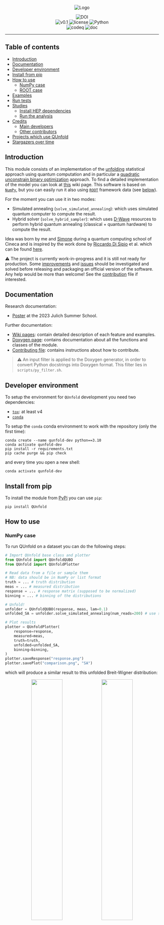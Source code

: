 <p align="center">
  <img src="https://github.com/JustWhit3/QUnfold/blob/main/img/repository/logo.png" alt="Logo">
</p>

<p align="center">
	<img title="DOI" alt="DOI" src="https://zenodo.org/badge/DOI/10.5281/zenodo.8029028.svg"></br>
  <img title="v0.1" alt="v0.1" src="https://img.shields.io/badge/version-v0.1-informational?style=flat-square&color=red">
  <img title="MIT License" alt="license" src="https://img.shields.io/badge/license-MIT-informational?style=flat-square&color=red">
	<img title="Python" alt="Python" src="https://img.shields.io/badge/Python-≥3.8-informational?style=flat-square&color=red"></br>
  <img title="codeq" alt="codeq" src="https://github.com/JustWhit3/QUnfold/actions/workflows/codeql-analysis.yml/badge.svg">
  <img title="doc" alt="doc" src="https://github.com/JustWhit3/QUnfold/actions/workflows/DocGenerator.yml/badge.svg">
</p>

***

## Table of contents

- [Introduction](#introduction)
- [Documentation](#documentation)
- [Developer environment](#developer-environment)
- [Install from pip](#install-from-pip)
- [How to use](#how-to-use)
  - [NumPy case](#numpy-case)
  - [ROOT case](#root-case)
- [Examples](#examples)
- [Run tests](#run-tests)
- [Studies](#studies)
  - [Install HEP dependencies](#install-hep-dependencies)
  - [Run the analysis](#run-the-analysis)
- [Credits](#credits)
  - [Main developers](#main-developers)
  - [Other contributors](#other-contributors)
- [Projects which use QUnfold](#projects-which-use-qunfold)
- [Stargazers over time](#stargazers-over-time)

## Introduction

This module consists of an implementation of the [unfolding](https://indico.cern.ch/event/735431/contributions/3275244/attachments/1784103/2904689/PhystatNu_2019.pdf) statistical approach using quantum computation and in particular a [quadratic unconstrain binary optimization](https://en.wikipedia.org/wiki/Quadratic_unconstrained_binary_optimization) approach. To find a detailed implementation of the model you can look at [this](https://github.com/JustWhit3/QUnfold/wiki/Model-description) wiki page. This software is based on [`NumPy`](https://numpy.org/), but you can easily run it also using [`ROOT`](https://root.cern/) framework data (see [below](#root-case)).

For the moment you can use it in two modes:

- Simulated annealing (`solve_simulated_annealing`): which uses simulated quantum computer to compute the result.
- Hybrid solver (`solve_hybrid_sampler`): which uses [D-Wave](https://www.dwavesys.com/) resources to perform hybrid quantum annealing (classical + quantum hardware) to compute the result.

Idea was born by me and [Simone](https://github.com/SimoneGasperini) during a quantum computing school of Cineca and is inspired by the work done by [Riccardo Di Sipio](https://github.com/rdisipio) et al. which can be found [here](https://github.com/rdisipio/quantum_unfolding).

:warning: The project is currently work-in-progress and it is still not ready for production. Some [improvements](https://github.com/JustWhit3/QUnfold/issues) and [issues](https://github.com/JustWhit3/QUnfold/issues/3) should be investigated and solved before releasing and packaging an official version of the software. Any help would be more than welcome! See the [contribution](https://github.com/JustWhit3/QUnfold/blob/main/CONTRIBUTING.md) file if interested.

## Documentation

Research documentation:

- [Poster](https://www.dropbox.com/scl/fi/umam07m5xiwm3ui335vgr/poster_QUnfold.pdf?rlkey=k5ru4kqkb7ea7g9exvxycbzm3&dl=0) at the 2023 Julich Summer School.

Further documentation:

- [Wiki pages](https://github.com/JustWhit3/QUnfold/wiki): contain detailed description of each feature and examples.
- [Doxygen page](https://justwhit3.github.io/QUnfold/): contains documentation about all the functions and classes of the module.
- [Contributing file](https://github.com/JustWhit3/QUnfold/blob/main/CONTRIBUTING.md): contains instructions about how to contribute.

> :warning: An input filter is applied to the Doxygen generator, in order to convert Python docstrings into Doxygen format. This filter lies in `scripts/py_filter.sh`.

## Developer environment

To setup the environment for `QUnfold` development you need two dependencies:

- [`tox`](https://tox.wiki/en/latest/): at least v4
- [`conda`](https://docs.conda.io/en/latest/)

To setup the `conda` conda environment to work with the repository (only the first time):

```shell
conda create --name qunfold-dev python==3.10
conda activate qunfold-dev
pip install -r requirements.txt
pip cache purge && pip check
```

and every time you open a new shell:

```shell
conda activate qunfold-dev
```

## Install from pip

To install the module from [PyPi](https://pypi.org/project/QUnfold/) you can use `pip`:

```shell
pip install QUnfold
```

## How to use

### NumPy case

To run QUnfold on a dataset you can do the following steps:

```python
# Import QUnfold base class and plotter
from QUnfold import QUnfoldQUBO
from QUnfold import QUnfoldPlotter

# Read data from a file or sample them
# NB: data should be in NumPy or list format
truth = ... # truth distribution
meas = ... # measured distribution
response = ... # response matrix (supposed to be normalized)
binning = ... # binning of the distributions

# Unfold!
unfolder = QUnfoldQUBO(response, meas, lam=0.1)
unfolded_SA = unfolder.solve_simulated_annealing(num_reads=200) # use solve_hybrid_sampler method to use real quantum computer hardware

# Plot results
plotter = QUnfoldPlotter(
    response=response,
    measured=meas,
    truth=truth,
    unfolded=unfolded_SA,
    binning=binning,
)
plotter.saveResponse("response.png")
plotter.savePlot("comparison.png", "SA")
```

which will produce a similar result to this unfolded Breit-Wigner distribution:

<p align="center">
    <img src="https://github.com/JustWhit3/QUnfold/blob/main/img/examples/ROOT_simulated_annealing/comparison.png" style="width: 45%;">
    <img src="https://github.com/JustWhit3/QUnfold/blob/main/img/examples/ROOT_simulated_annealing/response.png" style="width: 45%;">
</p>

### ROOT case

To use `ROOT` data add the following steps at the beginning of the code:

```python
# Import ROOT converters
from QUnfold.utility import TH1_to_array, TH2_to_array

# Read data as before...
# Convert data
truth = TH1_to_array(truth)
meas = TH1_to_array(meas)
response = TH2_to_array(response.Hresponse()) # Supposing response was a RooUnfold response

# Perform the analysis as before...
```

## Examples

Look at the [examples](https://github.com/JustWhit3/QUnfold/tree/main/examples) folder for more how-to examples.

To run `numpy` example:

```bash
tox -e example_numpy_sim
```

TO run `root` examples:

```bash
tox -e example_ROOT_sim
```

results are saved into the `img/examples` directory.

## Run tests

Tests are performed using [`pytest`](https://docs.pytest.org/en/7.4.x/). To run them:

```shell
tox -e tests
```

## Studies

This section contains instructions to run unfolding with other packages in order to do comparisons with `QUnfold`. All the code lies under the `studies` directory.

All the dependencies are managed by [tox](https://tox.wiki/en/latest/), except [the ones related to HEP](#install-hep-dependencies).

### Install HEP dependencies

To run all the studies you will need to install some HEP dependencies:

- [`ROOT`](https://root.cern/releases/release-62804/): **v6.28/04**.

- [`RooUnfold`](https://gitlab.cern.ch/RooUnfold/RooUnfold): **v3.0.0**. See [this user guide](https://statisticalmethods.web.cern.ch/StatisticalMethods/unfolding/RooUnfold_01-Methods_PY/) for a good user guide, the official [Doxygen](http://roounfold.web.cern.ch/index.html) page and the [repository](https://github.com/roofit-dev/RooUnfold).

This dependencies can be easily installed from the `root` directory of the repository using the related scripts:

```shell
./scripts/fetchROOT.sh
source HEP_deps/root/bin/thisroot.sh
./scripts/fetchRooUnfold.sh
```

> :warning: These installers work only for Ubuntu.

They will be installed into the `HEP_deps` directory of the repository.

If you want to use the `ROOT` version of the repo you must do this command every time you plan to run a code which contains the `ROOT` package:

```shell
source HEP_deps/root/bin/thisroot.sh
```

> :warning: If you want to avoid this, install `ROOT` in your computer.

### Run the analysis

To run the whole analysis script:

```shell
tox -e analysis
```

Pseudo-data will be generated following common distributions (double-peaked, normal, etc...) which will be unfolded using `RooUnfold` and the 4 classical common methods:

- Matrix inversion
- Iterative Bayesian unfolding (4 iterations)
- SVD (k=3)
- Bin-to-Bin

Comparisons are performed with `QUnfold` and with the following methods:

- Simulated annealing (lambda=0.2, num_reads=100)

The output plots and chi2 for each distribution will be saved into the `img` directory.


## Projects which use QUnfold

List of projects which use `QUnfold`:

- [PyXSec](https://github.com/JustWhit3/PyXSec): Python framework to measure differential cross-section of particle physics processes using classical- and quantum-computing based techniques.

If you plan to use `QUnfold` let us now so we can add your work in this section.

## Credits

### Main developers

<table>
  <tr>
    <td align="center"><a href="https://justwhit3.github.io/"><img src="https://avatars.githubusercontent.com/u/48323961?v=4" width="100px;" alt=""/><br /><sub><b>Gianluca Bianco</b></sub></a></td>
    <td align="center"><a href="https://github.com/SimoneGasperini"><img src="https://avatars2.githubusercontent.com/u/71086758?s=400&v=4" width="100px;" alt=""/><br /><sub><b>Simone Gasperini</b></sub></a></td>
  </tr>
</table>

### Other contributors

<!-- ALL-CONTRIBUTORS-LIST:START - Do not remove or modify this section -->
<!-- prettier-ignore-start -->
<!-- markdownlint-disable -->

<!-- markdownlint-restore -->
<!-- prettier-ignore-end -->

<!-- ALL-CONTRIBUTORS-LIST:END -->

Empty for the moment.

## Stargazers over time

[![Stargazers over time](https://starchart.cc/JustWhit3/QUnfold.svg)](https://starchart.cc/JustWhit3/QUnfold)
